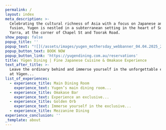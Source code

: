 ```yaml
---
permalink: /
layout: index
meta_description: >-
  Celebrating the cultural richness of Asia with a focus on Japanese and Asian
  fusion, Yugen is nestled in a subterranean setting in the heart of South
  Yarra, at the corner of Chapel St and Toorak Road.
show_popup: false
popup_title: ''
popup_text: "![](/assets/images/yugen_mothersday_webbanner_04.04.2025_2.gif)\n\nThis Mother’s Day, we’re excited to offer exclusive lunch reservations, alongside our dinner service to treat her to a dining experience like no other.\_\n"
popup_button_text: BOOK NOW
popup_button_link: 'https://yugendining.com.au/reservations'
title: Yūgen Dining | Fine Japanese Cuisine & Omakase Experience
text_after_title: >-
  Leave the ordinary behind and immerse yourself in the unforgettable experience
  at Yūgen...
list_of_experiences:
  - experience_title: Main Dining Room
    experience_text: Yugen’s main dining room...
  - experience_title: Omakase Bar
    experience_text: Experience an exclusive...
  - experience_title: Golden Orb
    experience_text: Immerse yourself in the exclusive...
  - experience_title: Mezzanine Dining
experience_conclusion: ''
_template: about
---
```



